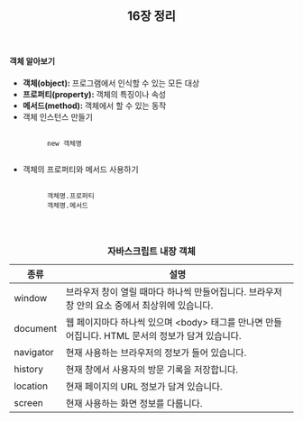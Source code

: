 <header>
  <h2>16장 정리</h2>
</header>

<body>
  <div>
    <h4>객체 알아보기</h4>
    <ul>
      <li><b>객체(object): </b>프로그램에서 인식할 수 있는 모든 대상</li>
      <li><b>프로퍼티(property): </b>객체의 특징이나 속성</li>
      <li><b>메서드(method): </b>객체에서 할 수 있는 동작</li>
      <li>객체 인스턴스 만들기</li>
      <pre><code>
      new 객체명
      </code></pre>
      <li>객체의 프로퍼티와 메서드 사용하기</li>
      <pre><code>
      객체명.프로퍼티
      객체명.메서드
      </code></pre>
    </ul>
  </div>
  <br>

  <table>
    <caption><b>자바스크립트 내장 객체</b></caption>
    <thead>
      <tr>
        <th>종류</th>
        <th>설명</th>
      </tr>
    </thead>
    <tbody>
      <tr>
        <td>window</td>
        <td>브라우저 창이 열릴 때마다 하나씩 만들어집니다. 브라우저 창 안의 요소 중에서 최상위에 있습니다.</td>
      </tr>
      <tr>
        <td>document</td>
        <td>웹 페이지마다 하나씩 있으며 &ltbody&gt 태그를 만나면 만들어집니다. HTML 문서의 정보가 담겨 있습니다.</td>
      </tr>
      <tr>
        <td>navigator</td>
        <td>현재 사용하는 브라우저의 정보가 들어 있습니다.</td>
      </tr>
      <tr>
        <td>history</td>
        <td>현재 창에서 사용자의 방문 기록을 저장합니다.</td>
      </tr>
      <tr>
        <td>location</td>
        <td>현재 페이지의 URL 정보가 담겨 있습니다.</td>
      </tr>
      <tr>
        <td>screen</td>
        <td>현재 사용하는 화면 정보를 다룹니다.</td>
      </tr>
    </tbody>
  </table>
  <br>
</body>